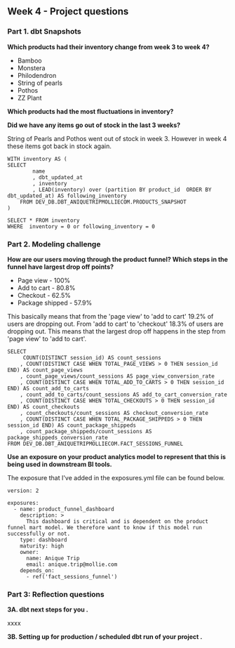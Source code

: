 ## Week 4 - Project questions

### Part 1. dbt Snapshots
**Which products had their inventory change from week 3 to week 4?**

* Bamboo
* Monstera 
* Philodendron 
* String of pearls
* Pothos
* ZZ Plant


**Which products had the most fluctuations in inventory?**


**Did we have any items go out of stock in the last 3 weeks?**

String of Pearls and Pothos went out of stock in week 3. However in week 4 these items got back in stock again.
```
WITH inventory AS (  
SELECT
        name
        , dbt_updated_at
        , inventory
        , LEAD(inventory) over (partition BY product_id  ORDER BY dbt_updated_at) AS following_inventory
    FROM DEV_DB.DBT_ANIQUETRIPMOLLIECOM.PRODUCTS_SNAPSHOT 
)

SELECT * FROM inventory
WHERE  inventory = 0 or following_inventory = 0 
```

### Part 2. Modeling challenge

**How are our users moving through the product funnel? Which steps in the funnel have largest drop off points?**

* Page view - 100% 
* Add to cart - 80.8%
* Checkout - 62.5%
* Package shipped - 57.9%

This basically means that from the 'page view' to 'add to cart' 19.2% of users are dropping out. From 'add to cart' to 'checkout' 18.3% of users are dropping out. This means that the largest drop off happens in the step from 'page view' to 'add to cart'.

```
SELECT
     COUNT(DISTINCT session_id) AS count_sessions
    , COUNT(DISTINCT CASE WHEN TOTAL_PAGE_VIEWS > 0 THEN session_id END) AS count_page_views
    , count_page_views/count_sessions AS page_view_conversion_rate
    , COUNT(DISTINCT CASE WHEN TOTAL_ADD_TO_CARTS > 0 THEN session_id END) AS count_add_to_carts
    , count_add_to_carts/count_sessions AS add_to_cart_conversion_rate
    , COUNT(DISTINCT CASE WHEN TOTAL_CHECKOUTS > 0 THEN session_id END) AS count_checkouts
    , count_checkouts/count_sessions AS checkout_conversion_rate
    , COUNT(DISTINCT CASE WHEN TOTAL_PACKAGE_SHIPPEDS > 0 THEN session_id END) AS count_package_shippeds
    , count_package_shippeds/count_sessions AS package_shippeds_conversion_rate
FROM DEV_DB.DBT_ANIQUETRIPMOLLIECOM.FACT_SESSIONS_FUNNEL
```

**Use an exposure on your product analytics model to represent that this is being used in downstream BI tools.**

The exposure that I've added in the exposures.yml file can be found below.

```
version: 2

exposures:  
  - name: product_funnel_dashboard
    description: >
      This dashboard is critical and is dependent on the product funnel mart model. We therefore want to know if this model run successfully or not.
    type: dashboard
    maturity: high
    owner:
      name: Anique Trip
      email: anique.trip@mollie.com
    depends_on:
      - ref('fact_sessions_funnel')
```

### Part 3: Reflection questions
**3A. dbt next steps for you .**

xxxx

**3B. Setting up for production / scheduled dbt run of your project .**

